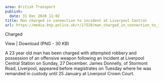 ```yaml
area: British Transport
publish:
  date: 31 Dec 2020 11:02
title: Man charged in connection to incident at Liverpool Central
url: https://media.btp.police.uk/r/17529/man_charged_in_connection_to_incident_at_liverpoo
```

Charged

View | Download (PNG - 30 KB)

A 23 year old man has been charged with attempted robbery and possession of an offensive weapon following an incident at Liverpool Central Station on Sunday, 27 December.
James Donnelly, of Stormont Road, Liverpool, appeared before magistrates on Tuesday where he was remanded in custody until 25 January at Liverpool Crown Court.
